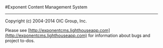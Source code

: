 #Exponent Content Management System

----------

Copyright (c) 2004-2014 OIC Group, Inc.

Please see [http://exponentcms.lighthouseapp.com](http://exponentcms.lighthouseapp.com) for information about bugs and project to-dos.
